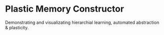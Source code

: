 # Plastic Memory Constructor

Demonstrating and visualizating hierarchial learning, automated abstraction &amp; plasticity.
